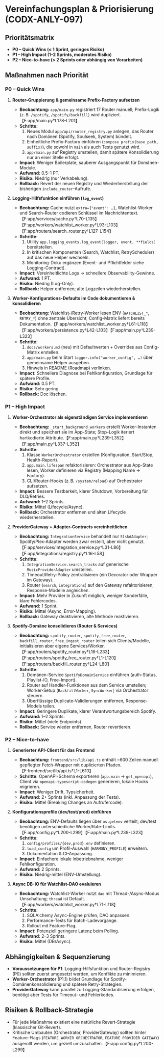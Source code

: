 # Vereinfachungsplan & Priorisierung (CODX-ANLY-097)

## Prioritätsmatrix
- **P0 – Quick Wins (≤ 1 Sprint, geringes Risiko)**
- **P1 – High Impact (1–2 Sprints, moderates Risiko)**
- **P2 – Nice-to-have (> 2 Sprints oder abhängig von Vorarbeiten)**

## Maßnahmen nach Priorität

### P0 – Quick Wins
1. **Router-Gruppierung & gemeinsame Prefix-Factory aufsetzen**  
   - **Beobachtung:** `app/main.py` registriert 17 Router manuell; Prefix-Logik (z. B. `/spotify`, `/spotify/backfill`) wird dupliziert.【F:app/main.py†L178-L201】  
   - **Schritte:**  
     1. Neues Modul `app/api/router_registry.py` anlegen, das Router nach Domänen (Spotify, Soulseek, System) bündelt.  
     2. Einheitliche Prefix-Factory einführen (`compose_prefix(base_path, suffix)`), die sowohl in `main` als auch Tests genutzt wird.  
     3. `app/main.py` auf Registry umstellen, damit spätere Konsolidierung nur an einer Stelle erfolgt.  
   - **Impact:** Weniger Boilerplate, sauberer Ausgangspunkt für Domänen-Module.  
   - **Aufwand:** 0.5–1 PT.  
   - **Risiko:** Niedrig (nur Verkabelung).  
   - **Rollback:** Revert der neuen Registry und Wiederherstellung der bisherigen `include_router`-Aufrufe.

2. **Logging-Hilfsfunktion einführen (`log_event`)**  
   - **Beobachtung:** Cache nutzt `extra={"event": …}`, Watchlist-Worker und Search-Router codieren Schlüssel im Nachrichtentext.【F:app/services/cache.py†L70-L135】【F:app/workers/watchlist_worker.py†L93-L103】【F:app/routers/search_router.py†L127-L154】  
   - **Schritte:**  
     1. Utility `app.logging_events.log_event(logger, event, **fields)` bereitstellen.  
     2. In kritischen Komponenten (Search, Watchlist, RetryScheduler) auf das neue Helper wechseln.  
     3. Monitoring-Doku ergänzen (Event- und Pflichtfelder siehe Logging-Contract).  
   - **Impact:** Vereinheitlichte Logs → schnellere Observability-Gewinne.  
   - **Aufwand:** 1 PT.  
   - **Risiko:** Niedrig (Log-Only).  
   - **Rollback:** Helper entfernen; alte Logzeilen wiederherstellen.

3. **Worker-Konfigurations-Defaults im Code dokumentieren & konsolidieren**  
   - **Beobachtung:** Watchlist-/Retry-Worker lesen ENV (`WATCHLIST_*`, `RETRY_*`) ohne zentrale Übersicht; Config-Matrix liefert bereits Dokumentation.【F:app/workers/watchlist_worker.py†L61-L118】【F:app/workers/persistence.py†L42-L103】【F:app/main.py†L239-L323】  
   - **Schritte:**  
     1. `docs/workers.md` (neu) mit Defaultwerten + Overrides aus Config-Matrix erstellen.  
     2. `app/main.py` beim Start `logger.info("worker_config", …)` über gemeinsame Helper ausgeben.  
     3. Hinweis in README (Roadmap) verlinken.  
   - **Impact:** Schnellere Diagnose bei Fehlkonfiguration, Grundlage für spätere Profile.  
   - **Aufwand:** 0.5 PT.  
   - **Risiko:** Sehr gering.  
   - **Rollback:** Doc löschen.

### P1 – High Impact
1. **Worker-Orchestrator als eigenständigen Service implementieren**  
   - **Beobachtung:** `_start_background_workers` erstellt Worker-Instanten direkt und speichert sie im App-State; Stop-Logik iteriert hartkodierte Attribute.【F:app/main.py†L239-L352】【F:app/main.py†L337-L352】  
   - **Schritte:**  
     1. Klasse `WorkerOrchestrator` erstellen (Konfiguration, Start/Stop, Health-Report).  
     2. `app.main.lifespan` refaktorisieren: Orchestrator aus App-State lesen, Worker definieren via Registry (Mapping Name → Factory).  
     3. CLI/Router-Hooks (z. B. `/system/reload`) auf Orchestrator aufsetzen.  
   - **Impact:** Bessere Testbarkeit, klarer Shutdown, Vorbereitung für DLQ/Retries.  
   - **Aufwand:** 1–2 Sprints.  
   - **Risiko:** Mittel (Lifecycle/Async).  
   - **Rollback:** Orchestrator entfernen und alten Lifecycle wiederherstellen.

2. **ProviderGateway + Adapter-Contracts vereinheitlichen**  
   - **Beobachtung:** `IntegrationService` behandelt nur `SlskdAdapter`; Spotify/Plex-Adapter werden zwar erstellt, aber nicht genutzt.【F:app/services/integration_service.py†L31-L86】【F:app/integrations/registry.py†L16-L58】  
   - **Schritte:**  
     1. `IntegrationService.search_tracks` auf generische `MusicProviderAdapter` umstellen.  
     2. Timeout/Retry-Policy zentralisieren (ein Decorator oder Wrapper im Gateway).  
     3. Router (`search`, `integrations`) auf den Gateway refaktorisieren; Response-Modelle angleichen.  
   - **Impact:** Mehr Provider in Zukunft möglich, weniger Sonderfälle, klare Fehlercodes.  
   - **Aufwand:** 1 Sprint.  
   - **Risiko:** Mittel (Async, Error-Mapping).  
   - **Rollback:** Gateway deaktivieren, alte Methode reaktivieren.

3. **Spotify-Domäne konsolidieren (Router & Services)**  
   - **Beobachtung:** `spotify_router`, `spotify_free_router`, `backfill_router`, `free_ingest_router` teilen sich Clients/Modelle, initialisieren aber eigene Services/Worker.【F:app/routers/spotify_router.py†L16-L233】【F:app/routers/spotify_free_router.py†L1-L120】【F:app/routers/backfill_router.py†L24-L80】  
   - **Schritte:**  
     1. Domänen-Service `SpotifyDomainService` einführen (auth-Status, Playlist-IO, Free-Import).  
     2. Router auf Handler-Funktionen aus dem Service umstellen; Worker-Setup (`BackfillWorker`, `SyncWorker`) via Orchestrator steuern.  
     3. Überflüssige Duplicate-Validierungen entfernen, Response-Models teilen.  
   - **Impact:** Geringere Duplikate, klarer Verantwortungsbereich Spotify.  
   - **Aufwand:** 1–2 Sprints.  
   - **Risiko:** Mittel (viele Endpoints).  
   - **Rollback:** Service wieder entfernen, Router revertieren.

### P2 – Nice-to-have
1. **Generierter API-Client für das Frontend**  
   - **Beobachtung:** `frontend/src/lib/api.ts` enthält ~600 Zeilen manuell gepflegter Fetch-Wrapper mit duplicierten Pfaden.【F:frontend/src/lib/api.ts†L1-L610】  
   - **Schritte:** OpenAPI-Schema exportieren (`app.main` → `get_openapi`), Client via `openapi-typescript-codegen` generieren, lokale Hooks migrieren.  
   - **Impact:** Weniger Drift, Typsicherheit.  
   - **Aufwand:** 2+ Sprints (inkl. Anpassung der Tests).  
   - **Risiko:** Mittel (Breaking Changes an Aufrufercode).

2. **Konfigurationsprofile (dev/test/prod) einführen**  
   - **Beobachtung:** ENV-Defaults liegen über `os.getenv` verteilt; dev/test benötigen unterschiedliche Worker/Rate-Limits.【F:app/config.py†L200-L299】【F:app/main.py†L239-L323】  
   - **Schritte:**  
     1. `config/profiles/{dev,prod}.env` definieren.  
     2. `load_config` um Profil-Auswahl (`HARMONY_PROFILE`) erweitern.  
     3. Dokumentation & CI-Anpassung.  
   - **Impact:** Einfachere lokale Inbetriebnahme, weniger Fehlkonfiguration.  
   - **Aufwand:** 2 Sprints.  
   - **Risiko:** Niedrig-mittel (ENV-Umstellung).

3. **Async DB-IO für Watchlist-DAO evaluieren**  
   - **Beobachtung:** Watchlist-Worker nutzt `dao` mit Thread-/Async-Modus Umschaltung; `thread` ist Default.【F:app/workers/watchlist_worker.py†L71-L118】  
   - **Schritte:**  
     1. SQLAlchemy Async-Engine prüfen, DAO anpassen.  
     2. Performance-Tests für Batch-Ladevorgänge.  
     3. Rollout mit Feature-Flag.  
   - **Impact:** Potenziell geringere Latenz beim Polling.  
   - **Aufwand:** 2–3 Sprints.  
   - **Risiko:** Mittel (DB/Async).

## Abhängigkeiten & Sequenzierung
- **Voraussetzungen für P1**: Logging-Hilfsfunktion und Router-Registry (P0) sollten zuerst umgesetzt werden, um Konflikte zu minimieren.  
- **Worker-Orchestrator** (P1.1) bildet Grundlage für Spotify-Domänenkonsolidierung und spätere Retry-Strategien.  
- **ProviderGateway** kann parallel zu Logging-Standardisierung erfolgen, benötigt aber Tests für Timeout- und Fehlerkodes.

## Risiken & Rollback-Strategie
- Für jede Maßnahme existiert eine natürliche Revert-Strategie (klassischer Git-Revert).  
- Kritische Umbauten (Orchestrator, ProviderGateway) sollten hinter Feature-Flags (`FEATURE_WORKER_ORCHESTRATOR`, `FEATURE_PROVIDER_GATEWAY`) ausgerollt werden, um gezielt umzuschalten.【F:app.config.py†L200-L299】

